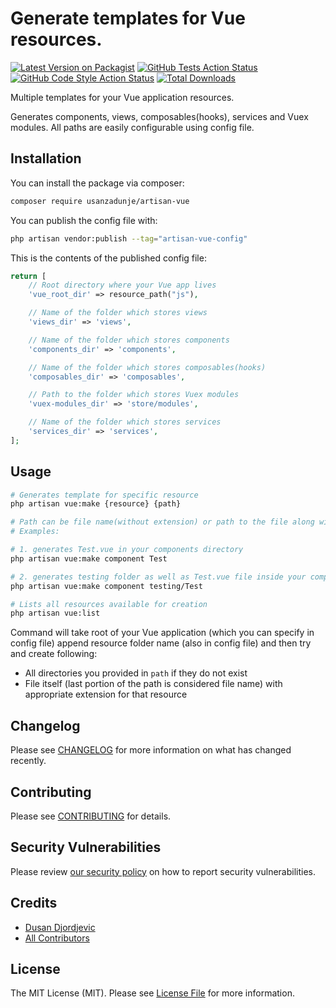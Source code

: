 # Generate templates for Vue resources.

[![Latest Version on Packagist](https://img.shields.io/packagist/v/usanzadunje/artisan-vue.svg?style=flat-square)](https://packagist.org/packages/usanzadunje/artisan-vue)
[![GitHub Tests Action Status](https://img.shields.io/github/workflow/status/usanzadunje/artisan-vue/run-tests?label=tests)](https://github.com/usanzadunje/artisan-vue/actions?query=workflow%3Arun-tests+branch%3Amain)
[![GitHub Code Style Action Status](https://img.shields.io/github/workflow/status/usanzadunje/artisan-vue/Check%20&%20fix%20styling?label=code%20style)](https://github.com/usanzadunje/artisan-vue/actions?query=workflow%3A"Check+%26+fix+styling"+branch%3Amain)
[![Total Downloads](https://img.shields.io/packagist/dt/usanzadunje/artisan-vue.svg?style=flat-square)](https://packagist.org/packages/usanzadunje/artisan-vue)

Multiple templates for your Vue application resources.

Generates components, views, composables(hooks), services and Vuex modules. All paths are easily configurable using config file.

## Installation

You can install the package via composer:

```bash
composer require usanzadunje/artisan-vue
```

You can publish the config file with:

```bash
php artisan vendor:publish --tag="artisan-vue-config"
```

This is the contents of the published config file:

```php
return [
    // Root directory where your Vue app lives
    'vue_root_dir' => resource_path("js"),

    // Name of the folder which stores views
    'views_dir' => 'views',

    // Name of the folder which stores components
    'components_dir' => 'components',

    // Name of the folder which stores composables(hooks)
    'composables_dir' => 'composables',

    // Path to the folder which stores Vuex modules
    'vuex-modules_dir' => 'store/modules',

    // Name of the folder which stores services
    'services_dir' => 'services',
];
```

## Usage

```bash
# Generates template for specific resource
php artisan vue:make {resource} {path}

# Path can be file name(without extension) or path to the file along with its name
# Examples: 

# 1. generates Test.vue in your components directory
php artisan vue:make component Test 

# 2. generates testing folder as well as Test.vue file inside your component directory
php artisan vue:make component testing/Test 

# Lists all resources available for creation
php artisan vue:list
```

Command will take root of your Vue application (which you can specify in config file) append resource folder name (also in config file) and then try and create following:

- All directories you provided in `path` if they do not exist
- File itself (last portion of the path is considered file name) with appropriate extension for that resource

## Changelog

Please see [CHANGELOG](CHANGELOG.md) for more information on what has changed recently.

## Contributing

Please see [CONTRIBUTING](.github/CONTRIBUTING.md) for details.

## Security Vulnerabilities

Please review [our security policy](../../security/policy) on how to report security vulnerabilities.

## Credits

- [Dusan Djordjevic](https://github.com/usanzadunje)
- [All Contributors](../../contributors)

## License

The MIT License (MIT). Please see [License File](LICENSE.md) for more information.
